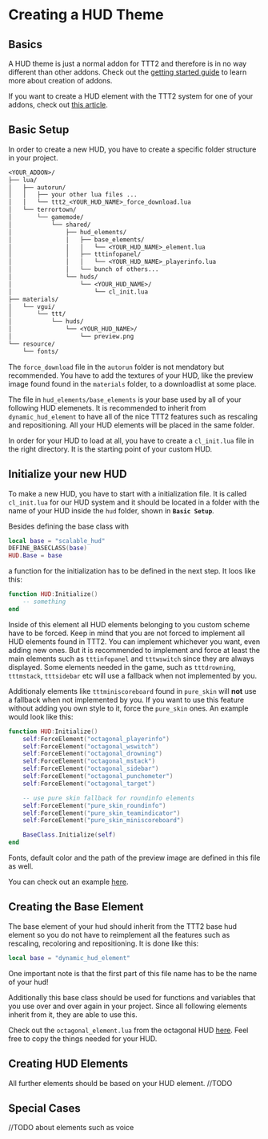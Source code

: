 # Creating a HUD Theme

## Basics

A HUD theme is just a normal addon for TTT2 and therefore is in no way different than other addons. Check out the [getting started guide](/developers/content-creation/creating-an-addon) to learn more about creation of addons.

If you want to create a HUD element with the TTT2 system for one of your addons, check out [this article](/developers/content-creation/creating-a-hudelement/).

## Basic Setup

In order to create a new HUD, you have to create a specific folder structure in your project.

```txt
<YOUR_ADDON>/
├── lua/
│   ├── autorun/
│   │   ├── your other lua files ...
│   │   └── ttt2_<YOUR_HUD_NAME>_force_download.lua
│   └── terrortown/
│       └── gamemode/
│           └── shared/
│               ├── hud_elements/
│               │   ├── base_elements/
│               │   │   └── <YOUR_HUD_NAME>_element.lua
│               │   ├── tttinfopanel/
│               │   │   └── <YOUR_HUD_NAME>_playerinfo.lua
│               │   └── bunch of others...
│               └── huds/
│                   └── <YOUR_HUD_NAME>/
│                       └── cl_init.lua
├── materials/
│   └── vgui/
│       └── ttt/
│           └── huds/
│               └── <YOUR_HUD_NAME>/
│                   └── preview.png
└── resource/
    └── fonts/
```

The `force_download` file in the `autorun` folder is not mendatory but recommended. You have to add the textures of your HUD, like the preview image found found in the `materials` folder, to a downloadlist at some place.

The file in `hud_elements/base_elements` is your base used by all of your following HUD elemenets. It is recommended to inherit from `dynamic_hud_element` to have all of the nice TTT2 features such as rescaling and repositioning. All your HUD elements will be placed in the same folder.

In order for your HUD to load at all, you have to create a `cl_init.lua` file in the right directory. It is the starting point of your custom HUD.

## Initialize your new HUD

To make a new HUD, you have to start with a initialization file. It is called `cl_init.lua` for our HUD system and it should be located in a folder with the name of your HUD inside the `hud` folder, shown in **`Basic Setup`**.

Besides defining the base class with

```lua
local base = "scalable_hud"
DEFINE_BASECLASS(base)
HUD.Base = base
```

a function for the initialization has to be defined in the next step. It loos like this:

```lua
function HUD:Initialize()
    -- something
end
```

Inside of this element all HUD elements belonging to you custom scheme have to be forced. Keep in mind that you are not forced to implement all HUD elements found in TTT2. You can implement whichever you want, even adding new ones. But it is recommended to implement and force at least the main elements such as `tttinfopanel` and `tttwswitch` since they are always displayed. Some elements needed in the game, such as `tttdrowning`, `tttmstack`, `tttsidebar` etc will use a fallback when not implemented by you.

Additionaly elements like `tttminiscoreboard` found in `pure_skin` will **not** use a fallback when not implemented by you. If you want to use this feature without adding you own style to it, force the `pure_skin` ones. An example would look like this:

```lua
function HUD:Initialize()
    self:ForceElement("octagonal_playerinfo")
    self:ForceElement("octagonal_wswitch")
    self:ForceElement("octagonal_drowning")
    self:ForceElement("octagonal_mstack")
    self:ForceElement("octagonal_sidebar")
    self:ForceElement("octagonal_punchometer")
    self:ForceElement("octagonal_target")

    -- use pure skin fallback for roundinfo elements
    self:ForceElement("pure_skin_roundinfo")
    self:ForceElement("pure_skin_teamindicator")
    self:ForceElement("pure_skin_miniscoreboard")

    BaseClass.Initialize(self)
end
```

Fonts, default color and the path of the preview image are defined in this file as well.

You can check out an example [here](https://github.com/TTT-2/ttt2-octagonal-hud/blob/master/lua/terrortown/gamemode/shared/huds/octagonal/cl_init.lua).

## Creating the Base Element

The base element of your hud should inherit from the TTT2 base hud element so you do not have to reimplement all the features such as rescaling, recoloring and repositioning. It is done like this:

```lua
local base = "dynamic_hud_element"
```

One important note is that the first part of this file name has to be the name of your hud!

Additionally this base class should be used for functions and variables that you use over and over again in your project. Since all following elements inherit from it, they are able to use this.

Check out the `octagonal_element.lua` from the octagonal HUD [here](https://github.com/TTT-2/ttt2-octagonal-hud/blob/master/lua/terrortown/gamemode/shared/hud_elements/base_elements/octagonal_element.lua). Feel free to copy the things needed for your HUD.

## Creating HUD Elements

All further elements should be based on your HUD element. //TODO

## Special Cases

//TODO about elements such as voice
